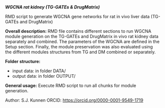 ***WGCNA rat kidney (TG-GATEs & DrugMatrix)***

RMD script to generate WGCNA gene networks for rat in vivo liver data (TG-GATEs and DrugMatrix)

**Overall description:**
RMD file contains different sections to run WGCNA module generation on the TG-GATEs and DrugMatrix in vivo rat kidney data separately and combined. The parameters of the WGCNA are defined in the Setup section. Finally, the module preservation was also evaluated using the different modules structures from TG and DM combined or separately.

**Folder structure:**
- input data: in folder DATA/
- output data: in folder OUTPUT/

**General usage:**
Execute RMD script to run all chunks for module generation.

Author: S.J. Kunnen
ORCID: https://orcid.org/0000-0001-9549-1719
